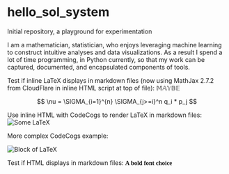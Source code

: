 <script type="text/javascript" async src="https://cdnjs.cloudflare.com/ajax/libs/mathjax/2.7.2/MathJax.js?config=TeX-MML-AM>CHTML"> </script>

# hello_sol_system
Initial repository, a playground for experimentation

I am a mathematician, statistician, who enjoys leveraging machine learning to construct intuitive analyses and data visualizations. As a result I spend a lot of time programming, in Python currently, so that my work can be captured, documented, and encapsulated components of tools.

Test if inline LaTeX displays in markdown files (now using MathJax 2.7.2 from CloudFlare in inline HTML script at top of file): $\mathbb{MAYBE}$

$$ \nu = \SIGMA_{i=1}^{n} \SIGMA_{j>=i}^n q_i * p_j $$

Use inline HTML with CodeCogs to render LaTeX in markdown files:
<img src="https://latex.codecogs.com/svg.latex?\Large&space;\mathbb{YES}" title="Some LaTeX" />

More complex CodeCogs example:

<img src="https://latex.codecogs.com/svg.latex?\Large&space;\nu=\Sigma_{i=1}^{n}\Sigma_{j\geq{i}}^n{q_i}{p_j}" title="Block of LaTeX" />

Test if HTML displays in markdown files: <strong style="font-family:serif;">A bold font choice</strong>
